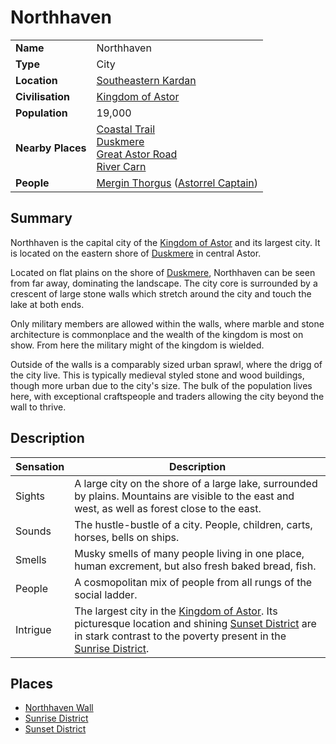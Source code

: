 # Northhaven

|||
| --- | --- |
| **Name** | Northhaven | place.4
| **Type** | City |
| **Location** | [Southeastern Kardan](../../regions/southeastern-kardan.md) |
| **Civilisation** | [Kingdom of Astor](../../../civilisations/kingdom-of-astor/kingdom-of-astor.md) |
| **Population** | 19,000 |
| **Nearby Places** | [Coastal Trail](../../roads/coastal-trail.md)<br>[Duskmere](../../topography/rivers-lakes/duskmere.md)<br>[Great Astor Road](../../roads/great-astor-road.md)<br>[River Carn](../../topography/rivers-lakes/river-carn.md) |
| **People** | [Mergin Thorgus](../../../characters/mergin-thorgus.md) ([Astorrel Captain](../../../organisations/government/astorrel/ranks/astorrel-captain.md)) |

## Summary

Northhaven is the capital city of the [Kingdom of Astor](../../../civilisations/kingdom-of-astor/kingdom-of-astor.md) and its largest city. It is located on the eastern shore of [Duskmere](../../topography/rivers-lakes/duskmere.md) in central Astor.

Located on flat plains on the shore of [Duskmere](../../topography/rivers-lakes/duskmere.md), Northhaven can be seen from far away, dominating the landscape. The city core is surrounded by a crescent of large stone walls which stretch around the city and touch the lake at both ends.

Only military members are allowed within the walls, where marble and stone architecture is commonplace and the wealth of the kingdom is most on show. From here the military might of the kingdom is wielded.

Outside of the walls is a comparably sized urban sprawl, where the drigg of the city live. This is typically medieval styled stone and wood buildings, though more urban due to the city's size. The bulk of the population lives here, with exceptional craftspeople and traders allowing the city beyond the wall to thrive.

## Description

| Sensation | Description |
| ---- | --- |
| Sights | A large city on the shore of a large lake, surrounded by plains. Mountains are visible to the east and west, as well as forest close to the east. |
| Sounds | The hustle-bustle of a city. People, children, carts, horses, bells on ships. |
| Smells | Musky smells of many people living in one place, human excrement, but also fresh baked bread, fish. |
| People | A cosmopolitan mix of people from all rungs of the social ladder. |
| Intrigue | The largest city in the [Kingdom of Astor](../../../civilisations/kingdom-of-astor/kingdom-of-astor.md). Its picturesque location and shining [Sunset District](../districts/sunset-district.md) are in stark contrast to the poverty present in the [Sunrise District](../districts/sunrise-district.md). |

## Places

- [Northhaven Wall](../../structures/northhaven-wall.md)
- [Sunrise District](../districts/sunrise-district.md)
- [Sunset District](../districts/sunset-district.md)
